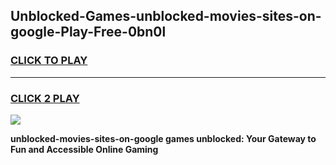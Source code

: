 
## Unblocked-Games-unblocked-movies-sites-on-google-Play-Free-0bn0l
<h3>
<a href="https://premium76.site?title=unblocked-movies-sites-on-google&ref=21A">CLICK TO PLAY</a></h3>
<hr>

<h3>
<a href="https://premium76.site?title=unblocked-movies-sites-on-google&ref=21A">CLICK 2 PLAY</a>
  
</h3>

<a href="https://premium76.site?title=unblocked-movies-sites-on-google&ref=21A"><img src="https://clearcache.store/games.png"></a>


**unblocked-movies-sites-on-google games unblocked: Your Gateway to Fun and Accessible Online Gaming**
